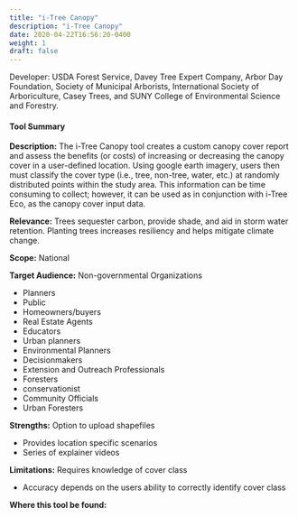```yaml
---
title: "i-Tree Canopy"
description: "i-Tree Canopy"
date: 2020-04-22T16:56:20-0400
weight: 1
draft: false
---
```

Developer: USDA Forest Service, Davey Tree Expert Company, Arbor Day Foundation, Society of Municipal Arborists, International Society of Arboriculture, Casey Trees, and SUNY College of Environmental Science and Forestry.

#### Tool Summary
**Description:** The i-Tree Canopy tool creates a custom canopy cover report and assess the benefits (or costs) of increasing or decreasing the canopy cover in a user-defined location. Using google earth imagery, users then must classify the cover type (i.e., tree, non-tree, water, etc.) at randomly distributed points within the study area. This information can be time consuming to collect; however, it can be used as in conjunction with i-Tree Eco, as the canopy cover input data.

**Relevance:** Trees sequester carbon, provide shade, and aid in storm water retention. Planting trees increases resiliency and helps mitigate climate change.

**Scope:** National

**Target Audience:** Non-governmental Organizations
* Planners 
* Public 
* Homeowners/buyers 
* Real Estate Agents 
* Educators
* Urban planners
* Environmental Planners
* Decisionmakers
* Extension and Outreach Professionals
* Foresters
* conservationist
* Community Officials
* Urban Foresters

**Strengths:** Option to upload shapefiles
* Provides location specific scenarios
* Series of explainer videos

**Limitations:** Requires knowledge of cover class
* Accuracy depends on the users ability to correctly identify cover class

**Where this tool be found:** 
